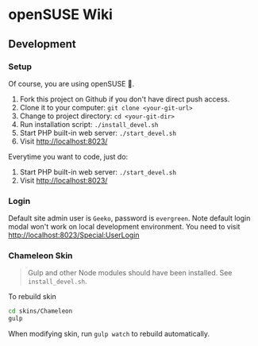 # openSUSE Wiki

## Development

### Setup

Of course, you are using openSUSE 🦎.

1.  Fork this project on Github if you don't have direct push access.
2.  Clone it to your computer: `git clone <your-git-url>`
3.  Change to project directory: `cd <your-git-dir>`
4.  Run installation script: `./install_devel.sh`
5.  Start PHP built-in web server: `./start_devel.sh`
6.  Visit <http://localhost:8023/>

Everytime you want to code, just do:

1.  Start PHP built-in web server: `./start_devel.sh`
2.  Visit <http://localhost:8023/>

### Login

Default site admin user is `Geeko`, password is `evergreen`. Note default login modal
won't work on local development environment. You need to visit
<http://localhost:8023/Special:UserLogin>

### Chameleon Skin

> Gulp and other Node modules should have been installed. See `install_devel.sh`.

To rebuild skin

```bash
cd skins/Chameleon
gulp
```

When modifying skin, run `gulp watch` to rebuild automatically.
